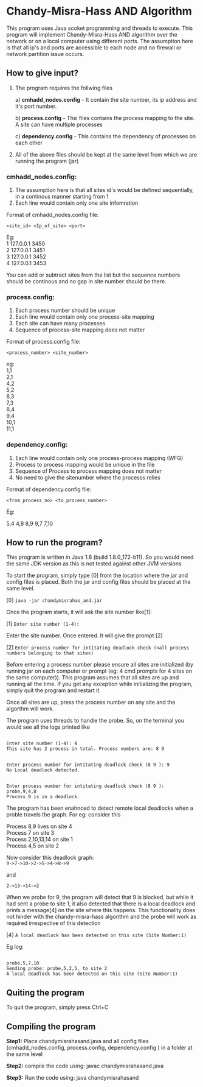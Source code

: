 # Chandy-Misra-Hass AND Algorithm #


This program uses Java scoket programming and threads to execute. This program will implement Chandy-Misra-Hass AND algorithm over the network or on a local computer using different ports. The assumption here is that all ip's and ports are accessible to each node and no firewall or network partition issue occurs.


## How to give input? ##

1. The program requires the follwing files

	a) **cmhadd_nodes.config** - It contain the site number, its ip address and it's port number.
	
	b) **process.config** - Thsi files contains the process mapping to the site. A site can have multiple processes
	
	c) **dependency.config** - This contains the dependency of processes on each other

2. All of the above files should be kept at the same level from which we are running the program (jar)

### cmhadd_nodes.config: ###

1. The assumption here is that all sites id's would be defined sequentially, in a continous manner starting from 1
2. Each line would contain only one site infomration

Format of cmhadd_nodes.config file:

```<site_id> <Ip_of_site> <port>```

Eg:<br/>
1 127.0.0.1 3450<br/>
2 127.0.0.1 3451<br/>
3 127.0.0.1 3452<br/>
4 127.0.0.1 3453<br/>

You can add or subtract sites from the list but the sequence numbers should be continous and no gap in site number should be there.

### process.config: ###

1. Each process number should be unique
2. Each line would contain only one process-site mapping
3. Each site can have many processes
4. Sequence of process-site mapping does not matter

Format of process.config file:

```<process_number> <site_number>```

eg:<br/>
1,1<br/>
2,1<br/>
4,2<br/>
5,2<br/>
6,3<br/>
7,3<br/>
8,4<br/>
9,4<br/>
10,1<br/>
11,1<br/>


### dependency.config: ###

1. Each line would contain only one process-process mapping (WFG)
2. Process to process mapping would be unique in the file
3. Sequence of Process to process mapping does not matter
4. No need to give the sitenumber where the processs relies

Format of dependency.config file:

```<from_process_no> <to_process_number>```

Eg:

5,4
4,8
8,9
9,7
7,10



## How to run the program? ##

This program is written in Java 1.8 (build 1.8.0_172-b11). So you would need the same JDK version as this is not tested against other JVM versions

To start the program, simply type [0] from the location where the jar and config files is placed. Both the jar and config files should be placed at the same level.

[0] ```java -jar chandymisrahas_and.jar```

Once the program starts, it will ask the site number like[1]:

[1] ```Enter site number (1-4):```

Enter the site  number. Once entered. It will give the prompt [2]

[2] ```Enter process number for intitating deadlock check (<all process numbers belonging to that site>)```

Before entering a process number please ensure all sites are initialized (by running jar on each computer or prompt (eg: 4 cmd prompts for 4 sites on the same computer)). This program assumes that all sites are up and running all the time. If you get any exception while initializing the program, simply quit the program and restart it.

Once all sites are up, press the process number on any site and the algorthm will work.

The program uses threads to handle the probe. So, on the terminal you would see all the logs printed like 

```

Enter site number (1-4): 4
This site has 2 process in total. Process numbers are: 8 9


Enter process number for intitating deadlock check (8 9 ): 9
No Local deadlock detected.


Enter process number for intitating deadlock check (8 9 ):
probe,9,4,8
Process 9 is in a deadlock.

```


The program has been enahnced to detect remote local deadlocks when a proble travels the graph. For eg: consider this

Process 8,9 lives on site 4<br/>
Process 7 on site 3<br/>
Process 2,10,13,14 on site 1<br/>
Process 4,5 on site 2<br/>

Now consider this deadlock graph:<br/>
```9->7->10->2->5->4->8->9```

and

```2->13->14->2```

When we probe for 9, the program will detect that 9 is blocked, but while it had sent a probe to site 1, it also detected that there is a local deadlock and prints a message[4] on the site where this happens. This functionality does not hinder with the chandy-misra-hass algorithm and the probe will work as required irrespective of this detection

[4] ```A local deadlock has been detected on this site (Site Number:1)```

Eg log:

```

probe,5,7,10
Sending probe: probe,5,2,5, to site 2
A local deadlock has been detected on this site (Site Number:1)

```


## Quiting the program ##
To quit the program, simply press Ctrl+C


## Compiling the program ##

**Step1:** Place chandymisrahasand.java and all config files (cmhadd_nodes.config, process.config, dependency.config ) in a folder at the same level

**Step2:** compile the code using: javac chandymisrahasand.java

**Step3:** Run the code using: java chandymisrahasand

